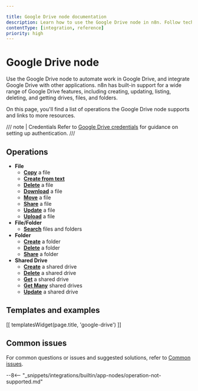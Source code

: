 ```yaml
---

title: Google Drive node documentation
description: Learn how to use the Google Drive node in n8n. Follow technical documentation to integrate Google Drive node into your workflows.
contentType: [integration, reference]
priority: high
---
```


# Google Drive node

Use the Google Drive node to automate work in Google Drive, and integrate Google Drive with other applications. n8n has built-in support for a wide range of Google Drive features, including creating, updating, listing, deleting, and getting drives, files, and folders. 

On this page, you'll find a list of operations the Google Drive node supports and links to more resources.

/// note | Credentials
Refer to [Google Drive credentials](/integrations/builtin/credentials/google/index.md) for guidance on setting up authentication. 
///

## Operations

* **File**
    * [**Copy**](/integrations/builtin/app-nodes/n8n-nodes-base.googledrive/file-operations.md#copy-a-file) a file
    * [**Create from text**](/integrations/builtin/app-nodes/n8n-nodes-base.googledrive/file-operations.md#create-from-text)
    * [**Delete**](/integrations/builtin/app-nodes/n8n-nodes-base.googledrive/file-operations.md#delete-a-file) a file
    * [**Download**](/integrations/builtin/app-nodes/n8n-nodes-base.googledrive/file-operations.md#download-a-file) a file
    * [**Move**](/integrations/builtin/app-nodes/n8n-nodes-base.googledrive/file-operations.md#move-a-file) a file
    * [**Share**](/integrations/builtin/app-nodes/n8n-nodes-base.googledrive/file-operations.md#share-a-file) a file
    * [**Update**](/integrations/builtin/app-nodes/n8n-nodes-base.googledrive/file-operations.md#update-a-file) a file
    * [**Upload**](/integrations/builtin/app-nodes/n8n-nodes-base.googledrive/file-operations.md#upload-a-file) a file
* **File/Folder**
    * [**Search**](/integrations/builtin/app-nodes/n8n-nodes-base.googledrive/file-folder-operations.md#search-files-and-folders) files and folders
* **Folder**
    * [**Create**](/integrations/builtin/app-nodes/n8n-nodes-base.googledrive/folder-operations.md#create-a-folder) a folder
    * [**Delete**](/integrations/builtin/app-nodes/n8n-nodes-base.googledrive/folder-operations.md#delete-a-folder) a folder
    * [**Share**](/integrations/builtin/app-nodes/n8n-nodes-base.googledrive/folder-operations.md#share-a-folder) a folder
* **Shared Drive**
    * [**Create**](/integrations/builtin/app-nodes/n8n-nodes-base.googledrive/shared-drive-operations.md#create-a-shared-drive) a shared drive
    * [**Delete**](/integrations/builtin/app-nodes/n8n-nodes-base.googledrive/shared-drive-operations.md#delete-a-shared-drive) a shared drive
    * [**Get**](/integrations/builtin/app-nodes/n8n-nodes-base.googledrive/shared-drive-operations.md#get-a-shared-drive) a shared drive
    * [**Get Many**](/integrations/builtin/app-nodes/n8n-nodes-base.googledrive/shared-drive-operations.md#get-many-shared-drives) shared drives
    * [**Update**](/integrations/builtin/app-nodes/n8n-nodes-base.googledrive/shared-drive-operations.md#update-a-shared-drive) a shared drive

## Templates and examples

<!-- see https://www.notion.so/n8n/Pull-in-templates-for-the-integrations-pages-37c716837b804d30a33b47475f6e3780 -->
[[ templatesWidget(page.title, 'google-drive') ]]

## Common issues

For common questions or issues and suggested solutions, refer to [Common issues](/integrations/builtin/app-nodes/n8n-nodes-base.googledrive/common-issues.md).

--8<-- "_snippets/integrations/builtin/app-nodes/operation-not-supported.md"
